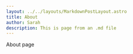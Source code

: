 ```yaml
---
layout: ../../layouts/MarkdownPostLayout.astro
title: About
author: Sarah
description: This is page from an .md file
---
```


About page